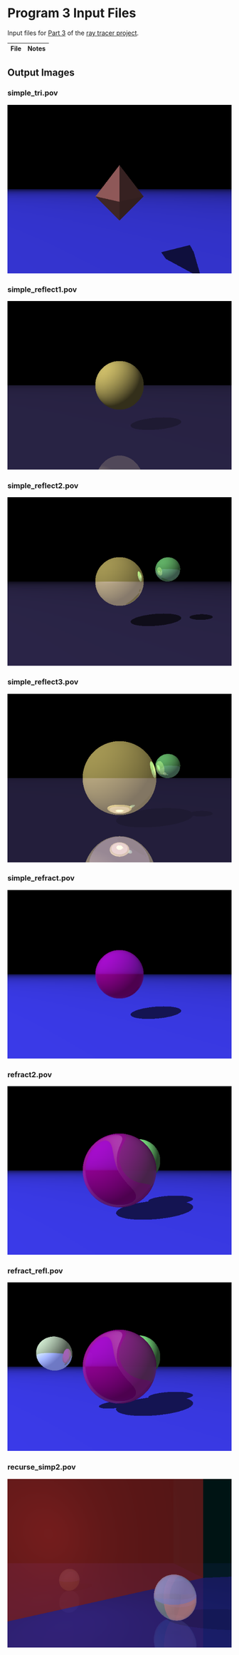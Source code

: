 # Program 3 Input Files

Input files for [Part 3](http://iondune.github.io/csc473/project/part3) of the [ray tracer project](http://iondune.github.io/csc473/project/).

| File      | Notes                                                                              |
|-----------|------------------------------------------------------------------------------------|

## Output Images

### simple_tri.pov

![simple_tri.pov](simple_tri.png)

### simple_reflect1.pov

![simple_reflect1.pov](simple_reflect1.png)

### simple_reflect2.pov

![simple_reflect2.pov](simple_reflect2.png)

### simple_reflect3.pov

![simple_reflect3.pov](simple_reflect3.png)

### simple_refract.pov

![simple_refract.pov](simple_refract.png)

### refract2.pov

![refract2.pov](refract2.png)

### refract_refl.pov

![refract_refl.pov](refract_refl.png)

### recurse_simp2.pov

![recurse_simp2.pov](recurse_simp2.png)
